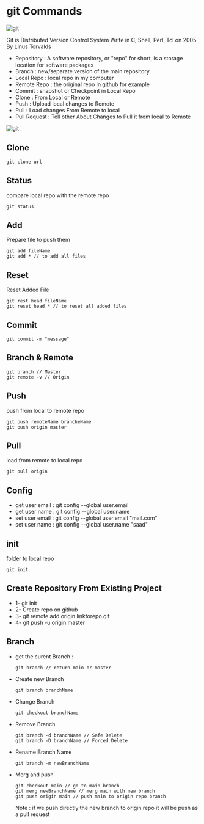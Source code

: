 # git Commands
![git](https://www.wissenschaft.com.ng/wp-content/uploads/2021/02/git_banner.png)

Git is Distributed Version Control System Write in C, Shell, Perl, Tcl on 2005 By Linus Torvalds

- Repository : A software repository, or "repo" for short, is a storage location for software packages
- Branch : new/separate version of the main repository.
- Local Repo : local repo in my computer
- Remote Repo : the original repo in github for example
- Commit : snapshot or Checkpoint in Local Repo
- Clone : From Local or Remote 
- Push : Upload local changes to Remote
- Pull : Load changes From Remote to local
- Pull Request : Tell other About Changes to Pull it from local to Remote

![git](https://miro.medium.com/max/800/1*ZG8OzO2oTPi6cwm_e1h7rw.png)

## Clone
  ````
  git clone url
  ````
## Status
compare local repo with the remote repo
  ````
  git status
  ````
## Add
Prepare file to push them
  ````
  git add fileName
  git add * // to add all files
  ````
## Reset
Reset Added File
  ````
  git rest head fileName
  git reset head * // to reset all added files
  ````
## Commit
  ````
  git commit -m "message"
  ````
## Branch & Remote
  ````
  git branch // Master
  git remote -v // Origin
  ````
## Push
push from local to remote repo
  ````
  git push remoteName brancheName
  git push origin master
  ````
## Pull
load from remote to local repo
  ````
  git pull origin
  ````
## Config
  - get user email : git config --global user.email
  - get user name : git config --global user.name
  - set user email : git config --global user.email "mail.com"
  - set user name : git config --global user.name "saad"
## init
folder to local repo
  ````
  git init
  ````
## Create Repository From Existing Project
- 1- git init
- 2- Create repo on github
- 3- git remote add origin linktorepo.git
- 4- git push -u origin master
## Branch
  - get the curent Branch :
    ````
    git branch // return main or master
    ````
  - Create new Branch
    ````
    git branch branchName
    ````
  - Change Branch
    ````
    git checkout branchName
    ````
  - Remove Branch
    ````
    git branch -d branchName // Safe Delete
    git branch -D branchName // Forced Delete
    ````
  - Rename Branch Name
    ````
    git branch -m newBranchName
    ````
  - Merg and push
    ````
    git checkout main // go to main branch
    git merg newBranchName // merg main with new branch
    git push origin main // push main to origin repo branch
    ````
    Note : if we push directly the new branch to origin repo it will be push as a pull request